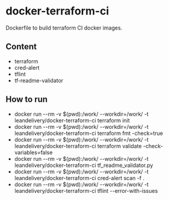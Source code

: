 # docker-terraform-ci

Dockerfile to build terraform CI docker images.

## Content

- terraform
- cred-alert
- tflint
- tf-readme-validator

## How to run

- docker run --rm -v $(pwd):/work/ --workdir=/work/ -t leandelivery/docker-terraform-ci terraform init
- docker run --rm -v $(pwd):/work/ --workdir=/work/ -t leandelivery/docker-terraform-ci terraform fmt -check=true
- docker run --rm -v $(pwd):/work/ --workdir=/work/ -t leandelivery/docker-terraform-ci terraform validate -check-variables=false
- docker run --rm -v $(pwd):/work/ --workdir=/work/ -t leandelivery/docker-terraform-ci tf_readme_validator.py
- docker run --rm -v $(pwd):/work/ --workdir=/work/ -t leandelivery/docker-terraform-ci cred-alert scan -f .
- docker run --rm -v $(pwd):/work/ --workdir=/work/ -t leandelivery/docker-terraform-ci tflint --error-with-issues
